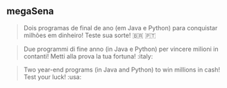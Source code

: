 ## megaSena

> Dois programas de final de ano (em Java e Python) para conquistar milhões em dinheiro! Teste sua sorte! :brazil: :portugal:

> Due programmi di fine anno (in Java e Python) per vincere milioni in contanti! Metti alla prova la tua fortuna! :italy:

> Two year-end programs (in Java and Python) to win millions in cash! Test your luck! :usa: